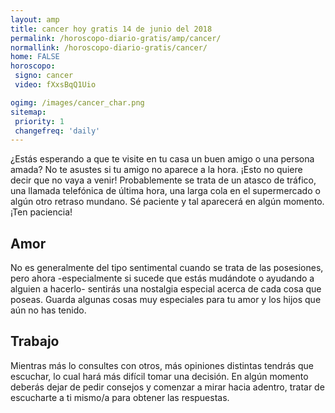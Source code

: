 ```yaml
---
layout: amp
title: cancer hoy gratis 14 de junio del 2018 
permalink: /horoscopo-diario-gratis/amp/cancer/
normallink: /horoscopo-diario-gratis/cancer/
home: FALSE
horoscopo:
 signo: cancer
 video: fXxsBqQ1Uio

ogimg: /images/cancer_char.png
sitemap:
 priority: 1
 changefreq: 'daily'
---
```



¿Estás esperando a que te visite en tu casa un buen amigo o una persona amada? No te asustes si tu amigo no aparece a la hora. ¡Esto no quiere decir que no vaya a venir! Probablemente se trata de un atasco de tráfico, una llamada telefónica de última hora, una larga cola en el supermercado o algún otro retraso mundano. Sé paciente y tal aparecerá en algún momento. ¡Ten paciencia!

## Amor

No es generalmente del tipo sentimental cuando se trata de las posesiones, pero ahora -especialmente si sucede que estás mudándote o ayudando a alguien a hacerlo- sentirás una nostalgia especial acerca de cada cosa que poseas. Guarda algunas cosas muy especiales para tu amor y los hijos que aún no has tenido.

## Trabajo

Mientras más lo consultes con otros, más opiniones distintas tendrás que escuchar, lo cual hará más difícil tomar una decisión. En algún momento deberás dejar de pedir consejos y comenzar a mirar hacia adentro, tratar de escucharte a ti mismo/a para obtener las respuestas.
